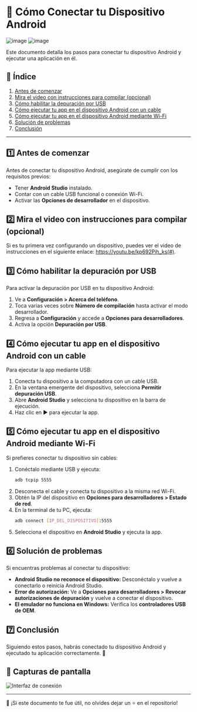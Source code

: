 # 📱 Cómo Conectar tu Dispositivo Android
![image](https://github.com/user-attachments/assets/e1c34e6b-e92b-4b9c-bf43-644790bafe0d)
![image](https://github.com/user-attachments/assets/c62f3d8d-1cb6-468c-99d7-22c48a2819a9)

Este documento detalla los pasos para conectar tu dispositivo Android y ejecutar una aplicación en él.

## 📌 Índice

1. [Antes de comenzar](#antes-de-comenzar)
2. [Mira el video con instrucciones para compilar (opcional)](#mira-el-video-con-instrucciones-para-compilar-opcional)
3. [Cómo habilitar la depuración por USB](#como-habilitar-la-depuracion-por-usb)
4. [Cómo ejecutar tu app en el dispositivo Android con un cable](#como-ejecutar-tu-app-en-el-dispositivo-android-con-un-cable)
5. [Cómo ejecutar tu app en el dispositivo Android mediante Wi-Fi](#como-ejecutar-tu-app-en-el-dispositivo-android-mediante-wi-fi)
6. [Solución de problemas](#solucion-de-problemas)
7. [Conclusión](#conclusion)

---

## 1️⃣ Antes de comenzar
Antes de conectar tu dispositivo Android, asegúrate de cumplir con los requisitos previos:
- Tener **Android Studio** instalado.
- Contar con un cable USB funcional o conexión Wi-Fi.
- Activar las **Opciones de desarrollador** en el dispositivo.

## 2️⃣ Mira el video con instrucciones para compilar (opcional)
Si es tu primera vez configurando un dispositivo, puedes ver el video de instrucciones en el siguiente enlace: https://youtu.be/kp692Pih_ks(#).

## 3️⃣ Cómo habilitar la depuración por USB
Para activar la depuración por USB en tu dispositivo Android:
1. Ve a **Configuración > Acerca del teléfono**.
2. Toca varias veces sobre **Número de compilación** hasta activar el modo desarrollador.
3. Regresa a **Configuración** y accede a **Opciones para desarrolladores**.
4. Activa la opción **Depuración por USB**.

## 4️⃣ Cómo ejecutar tu app en el dispositivo Android con un cable
Para ejecutar la app mediante USB:
1. Conecta tu dispositivo a la computadora con un cable USB.
2. En la ventana emergente del dispositivo, selecciona **Permitir depuración USB**.
3. Abre **Android Studio** y selecciona tu dispositivo en la barra de ejecución.
4. Haz clic en ▶️ para ejecutar la app.

## 5️⃣ Cómo ejecutar tu app en el dispositivo Android mediante Wi-Fi
Si prefieres conectar tu dispositivo sin cables:
1. Conéctalo mediante USB y ejecuta:
   ```sh
   adb tcpip 5555
   ```
2. Desconecta el cable y conecta tu dispositivo a la misma red Wi-Fi.
3. Obtén la IP del dispositivo en **Opciones para desarrolladores > Estado de red**.
4. En la terminal de tu PC, ejecuta:
   ```sh
   adb connect [IP_DEL_DISPOSITIVO]:5555
   ```
5. Selecciona el dispositivo en **Android Studio** y ejecuta la app.

## 6️⃣ Solución de problemas
Si encuentras problemas al conectar tu dispositivo:
- **Android Studio no reconoce el dispositivo:** Desconéctalo y vuelve a conectarlo o reinicia Android Studio.
- **Error de autorización:** Ve a **Opciones para desarrolladores > Revocar autorizaciones de depuración** y vuelve a conectar el dispositivo.
- **El emulador no funciona en Windows:** Verifica los **controladores USB de OEM**.

## 7️⃣ Conclusión
Siguiendo estos pasos, habrás conectado tu dispositivo Android y ejecutado tu aplicación correctamente. 🚀

## 📸 Capturas de pantalla
![Interfaz de conexión](image.png)

---
📢 ¡Si este documento te fue útil, no olvides dejar un ⭐ en el repositorio!
